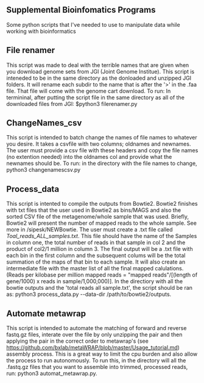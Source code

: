 ## Supplemental Bioinfomatics Programs
Some python scripts that I've needed to use to manipulate data while working with bioinformatics

## File renamer
This script was made to deal with the terrible names that are given when you download genome sets from JGI (Joint Genome Institue). This script is inteneded to be in the same directory as the donloaded and unzipped JGI folders. It will rename each subdir to the name that is after the '>' in the .faa file. 
That file will come with the genome cart download. To run: In termininal, after putting the script file in the same directory as all of the downloaded files from JGI: $python3 filerenamer.py


## ChangeNames_csv
This script is intended to batch change the names of file names to whatever you desire. It takes a csvfile with two columns; oldnames and newnames. 
The user must provide a csv file with these headers and copy the file names (no extention needed) into the oldnames col and provide what the newnames should be.
To run: in the directory with the file names to change, python3 changenamescsv.py


## Process_data
This script is intented to compile the outputs from Bowtie2. Bowtie2 finishes with txt files that the user used in Bowtie2 as bins/MAGS and also the sorted CSV file of the metagenome/whole sample that was used. Briefly, Bowtie2 will present the number of mapped reads to the whole sample. See more in /sipesk/NEWBowtie.
The user must create a .txt file called *Toal_reads_ALL_samples.txt*. This file should have the name of the Samples in column one, the total number of reads in that sample in col 2 and the product of col2/1 million in column 3. The final output will be a .txt file with each bin in the first column and the subsequent colums will be the total summation of the maps of that bin to each sample. It will also create an intermediate file with the master list of all the final mapped calulations. (Reads per kilobase per million mapped reads = "mapped reads"/[(length of gene/1000) x reads in sample/1,000,000)]. 
In the directiory with all the bowtie outputs and the 'total reads all sample.txt', the script should be ran as: python3 process_data.py --data-dir /path/to/bowtie2/outputs.


## Automate metawrap
This script is intended to automate the matching of forward and reverse fastq.gz files, interate over the file by only unzipping the pair and then applying the pair in the correct order to metawrap's (see https://github.com/bxlab/metaWRAP/blob/master/Usage_tutorial.md) assembly process. This is a great way to limit the cpu burden and also allow the process to run autonomously. To run this, in the directory will all the .fastq.gz files that you want to assemble into trimmed, processed reads, run: python3 automat_metawrap.py.



